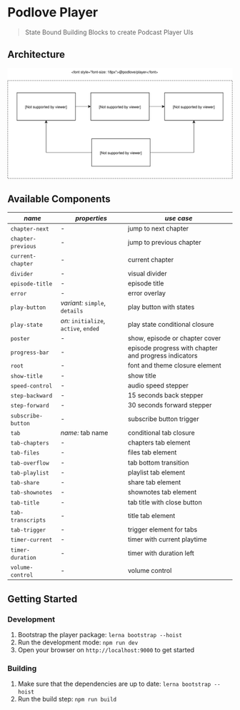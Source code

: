 # Podlove Player

> State Bound Building Blocks to create Podcast Player UIs

## Architecture

![Architecture](architecture.svg)

## Available Components

| *name*              | *properties*                          | *use case*                                            |
| --------------------|---------------------------------------|-------------------------------------------------------|
| `chapter-next`      | -                                     | jump to next chapter                                  |
| `chapter-previous`  | -                                     | jump to previous chapter                              |
| `current-chapter`   | -                                     | current chapter                                       |
| `divider`           | -                                     | visual divider                                        |
| `episode-title`     | -                                     | episode title                                         |
| `error`             | -                                     | error overlay                                         |
| `play-button`       | _variant:_ `simple`, `details`        | play button with states                               |
| `play-state`        | _on:_ `initialize`, `active`, `ended` | play state conditional closure                        |
| `poster`            | -                                     | show, episode or chapter cover                        |
| `progress-bar`      | -                                     | episode progress with chapter and progress indicators |
| `root`              | -                                     | font and theme closure element                        |
| `show-title`        | -                                     | show title                                            |
| `speed-control`     | -                                     | audio speed stepper                                   |
| `step-backward`     | -                                     | 15 seconds back stepper                               |
| `step-forward`      | -                                     | 30 seconds forward stepper                            |
| `subscribe-button`  | -                                     | subscribe button trigger                              |
| `tab`               | _name:_ tab name                      | conditional tab closure                               |
| `tab-chapters`      | -                                     | chapters tab element                                  |
| `tab-files`         | -                                     | files tab element                                     |
| `tab-overflow`      | -                                     | tab bottom transition                                 |
| `tab-playlist`      | -                                     | playlist tab element                                  |
| `tab-share`         | -                                     | share tab element                                     |
| `tab-shownotes`     | -                                     | shownotes tab element                                 |
| `tab-title`         | -                                     | tab title with close button                           |
| `tab-transcripts`   | -                                     | title tab element                                     |
| `tab-trigger`       | -                                     | trigger element for tabs                              |
| `timer-current`     | -                                     | timer with current playtime                           |
| `timer-duration`    | -                                     | timer with duration left                              |
| `volume-control`    | -                                     | volume control                                        |

## Getting Started

### Development

1. Bootstrap the player package: `lerna bootstrap --hoist`
2. Run the development mode: `npm run dev`
3. Open your browser on `http://localhost:9000` to get started

### Building

1. Make sure that the dependencies are up to date: `lerna bootstrap --hoist`
2. Run the build step: `npm run build`
